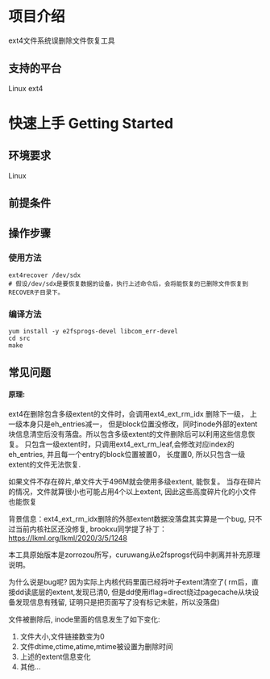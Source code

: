 # 项目介绍
ext4文件系统误删除文件恢复工具

## 支持的平台

Linux ext4

# 快速上手     Getting Started

## 环境要求
Linux

## 前提条件


## 操作步骤
### 使用方法
```
ext4recover /dev/sdx
# 假设/dev/sdx是要恢复数据的设备，执行上述命令后，会将能恢复的已删除文件恢复到RECOVER子目录下。
```
### 编译方法
```
yum install -y e2fsprogs-devel libcom_err-devel
cd src
make
```

## 常见问题
#### 原理:
ext4在删除包含多级extent的文件时，会调用ext4_ext_rm_idx 删除下一级， 上一级本身只是eh_entries减一，
但是block位置没修改，同时inode外部的extent块信息清空后没有落盘。所以包含多级extent的文件删除后可以利用这些信息恢复。
只包含一级extent时，只调用ext4_ext_rm_leaf,会修改对应index的eh_entries, 并且每一个entry的block位置被置0， 长度置0,
所以只包含一级extent的文件无法恢复.

如果文件不存在碎片,单文件大于496M就会使用多级extent, 能恢复。
当存在碎片的情况，文件就算很小也可能占用4个以上extent, 因此这些高度碎片化的小文件也能恢复

背景信息：ext4_ext_rm_idx删除的外部extent数据没落盘其实算是一个bug, 只不过当前内核社区还没修复, 
brookxu同学提了补丁：https://lkml.org/lkml/2020/3/5/1248

本工具原始版本是zorrozou所写，curuwang从e2fsprogs代码中剥离并补充原理说明。

为什么说是bug呢? 因为实际上内核代码里面已经将叶子extent清空了(
rm后，直接dd读底层的extent,发现已清0, 但是dd使用iflag=direct绕过pagecache从块设备发现信息有残留,
证明只是把页面写了没有标记未脏，所以没落盘)

文件被删除后, inode里面的信息发生了如下变化:
1. 文件大小,文件链接数变为0
2. 文件dtime,ctime,atime,mtime被设置为删除时间
3. 上述的extent信息变化
4. 其他...
